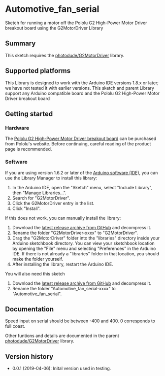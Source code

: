 # Automotive_fan_serial
Sketch for running a motor off the Pololu G2 High-Power Motor Driver breakout board using the G2MotorDriver Library

## Summary
This sketch requires the [photodude/G2MotorDriver](https://github.com/photodude/G2MotorDriver) library.

## Supported platforms
This Library is designed to work with the Arduino IDE versions 1.8.x or later; we have not tested it with earlier versions.  This sketch and parent Library support any Arduino compatible board and the Pololu G2 High-Power Motor Driver breakout board

## Getting started

### Hardware

The [Pololu G2 High-Power Motor Driver breakout board](https://www.pololu.com/product/2991) can be purchased from Pololu's website.  Before continuing, careful reading of the product page is recommended.

### Software

If you are using version 1.6.2 or later of the [Arduino software (IDE)](https://www.arduino.cc/en/Main/Software), you can use the Library Manager to install this library:

1. In the Arduino IDE, open the "Sketch" menu, select "Include Library", then "Manage Libraries...".
2. Search for "G2MotorDriver".
3. Click the G2MotorDriver entry in the list.
4. Click "Install".

If this does not work, you can manually install the library:

1. Download the [latest release archive from GitHub](https://github.com/photodude/G2MotorDriver/releases) and decompress it.
2. Rename the folder "G2MotorDriver-xxxx" to "G2MotorDriver".
3. Drag the "G2MotorDriver" folder into the "libraries" directory inside your Arduino sketchbook directory.  You can view your sketchbook location by opening the "File" menu and selecting "Preferences" in the Arduino IDE.  If there is not already a "libraries" folder in that location, you should make the folder yourself.
4. After installing the library, restart the Arduino IDE.

You will also need this sketch
1. Download the [latest release archive from GitHub](https://github.com/FireCastLabs/Automotive_fan_serial/releases) and decompress it.
2. Rename the folder "Automotive_fan_serial-xxxx" to "Automotive_fan_serial".

## Documentation
Speed input on serial should be between -400 and 400. 0 corresponds to full coast.

Other funtions and details are documented in the parent [photodude/G2MotorDriver](https://github.com/photodude/G2MotorDriver) library.

## Version history

* 0.0.1 (2019-04-06): Inital version used in testing.